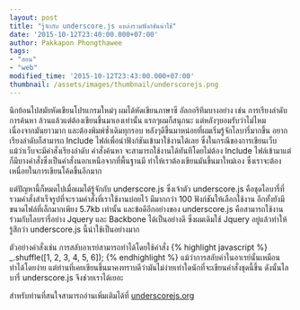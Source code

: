 ```yaml
---
layout: post
title: "รู้จักกับ underscore.js แหล่งรวมฟังก์ชันน่าใช้"
date: '2015-10-12T23:40:00.000+07:00'
author: Pakkapon Phongthawee
tags:
- "สอน"
- "web"
modified_time: '2015-10-12T23:43:00.000+07:00'
thumbnail: /assets/images/thumbnail/underscorejs.png
---
```

นึกย้อนไปสมัยหัดเขียนโปรแกรมใหม่ๆ ผมได้หัดเขียนภาษาซี อัลกอริทึมบางอย่าง เช่น การเรียงลำดับ การค้นหา ล้วนแล้วแต่ต้องเขียนขึ้นมาเองเท่านั้น แรกๆผมก็สนุกนะ แต่หลังๆยอมรับว่าไม่ไหม เนื่องจากมันยาวมาก และต้องพิมพ์ซ้ำเดิมทุกรอบ หลังๆดีขึ้นมาหน่อยที่ผมเริ่มรู้จักไลบารี่มากขึ้น อยากเรียงลำดับก็สามารถ Include ไฟล์เพื่อนำฟังก์ชันเข้ามาใช้งานได้เลย ซึ่งในกรณีของการเขียนเว็บ แม้ว่าเว็บจะมีคำสั่งเรียงลำดับ คำสั่งค้นหา จะสามารถใช้งานได้ทันทีโดยไม่ต้อง Include ไฟล์เข้ามาแต่ก็มีบางคำสั่งซึ่งเป็นคำสั่งนอกเหนือจากที่พื้นฐานมี ทำให้เราต้องเขียนมันขึ้นมาใหม่เอง ซึ่งเราจะต้องเหนื่อยในการเขียนโค้ดขึ้นอีกมาก

แต่ปัญหานี้ก็หมดไปเมื่อผมได้รู้จักกับ underscore.js ซึ่งเจ้าตัว underscore.js คือชุดไลบารี่ที่รวมคำสั่งสำเร็จรูปที่จะรวมคำสั่งที่เราใช้งานบ่อยไว้ มีมากกว่า 100 ฟังก์ชันให้เลือกใช้งาน อีกทั้งยังมีขนาดไฟล์ที่เล็กมากเพียง 5.7kb เท่านั้น และข้อดีอีกอย่างของ underscore.js คือสามารถใช้งานร่วมกับไลบรารี่อย่าง Jquery และ Backbone ได้เป็นอย่างดี ซึ่งผมเดิมใช้ Jquery อยู่แล้วทำให้รู้สึกว่า underscore.js นี้น่าใช้เป็นอย่างมาก

ตัวอย่างคำสั่งเช่น การสลับอาเรย์สามารถทำได้โดยใช้คำสั่ง
{% highlight javascript %}
_.shuffle([1, 2, 3, 4, 5, 6]);
{% endhighlight %}
แม้ว่าการสลับค่าในอาเรย์นั้นเหมือนทำได้โดยง่าย แต่ท่านที่เคยเขียนขึ้นมาคงทราบดีว่ามันไม่ง่ายเท่าใดนักที่จะเขียนคำสั่งชุดนี้ขึ้น ดังนั้นไลบารี่ underscore.js  จึงช่วยเราได้เยอะ

สำหรับท่านที่สนใจสามารถอ่านเพิ่มเติมได้ที่ [underscorejs.org](http://underscorejs.org)
